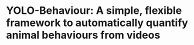 # YOLO-Behaviour: A simple, flexible framework to automatically quantify animal behaviours from videos

